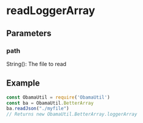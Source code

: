 # readLoggerArray
## Parameters
### path
String(): The file to read
## Example
```javascript
const ObamaUtil = require('ObamaUtil')
const ba = ObamaUtil.BetterArray
ba.readJson("./myfile")
// Returns new ObamaUtil.BetterArray.loggerArray
```